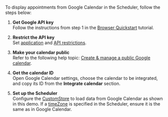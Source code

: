 To display appointments from Google Calendar in the Scheduler, follow the steps below:

1. **Get Google API key**   
    Follow the instructions from step 1 in the <a href="https://developers.google.com/calendar/api/quickstart/js" target="_blank">Browser Quickstart</a> tutorial.

1. **Restrict the API key**     
    Set <a href="https://developers.google.com/maps/api-security-best-practices" target="_blank">application</a> and <a href="https://developers.google.com/maps/api-security-best-practices" target="_blank">API restrictions</a>.

1. **Make your calendar public**    
    Refer to the following help topic: <a href="https://support.google.com/calendar/answer/37083?hl=en" target="_blank">Create & manage a public Google calendar</a>.

1. **Get the calendar ID**    
    Open Google Calendar settings, choose the calendar to be integrated, and copy its ID from the **Integrate calendar** section.

1. **Set up the Scheduler**    
    Configure the [CustomStore](/Documentation/ApiReference/Data_Layer/CustomStore/) to load data from Google Calendar as shown in this demo. If a [timeZone](/Documentation/ApiReference/UI_Components/dxScheduler/Configuration/#timeZone) is specified in the Scheduler, ensure it is the same as in Google Calendar. 